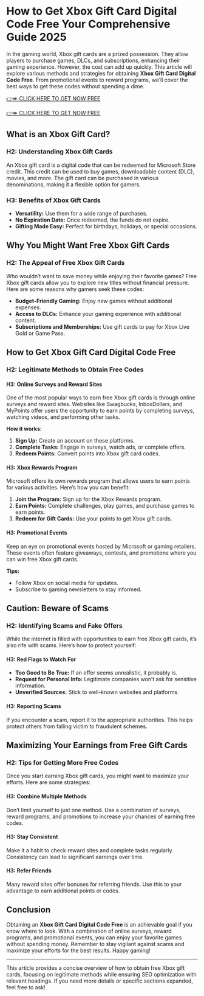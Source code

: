 # How to Get Xbox Gift Card Digital Code Free Your Comprehensive Guide 2025

In the gaming world, Xbox gift cards are a prized possession. They allow players to purchase games, DLCs, and subscriptions, enhancing their gaming experience. However, the cost can add up quickly. This article will explore various methods and strategies for obtaining **Xbox Gift Card Digital Code Free**. From promotional events to reward programs, we’ll cover the best ways to get these codes without spending a dime.

[👉⏩ CLICK HERE TO GET NOW FREE](https://getfreelink.pro/Xbox/)

[👉⏩ CLICK HERE TO GET NOW FREE](https://getfreelink.pro/Xbox/)

## What is an Xbox Gift Card?

### H2: Understanding Xbox Gift Cards

An Xbox gift card is a digital code that can be redeemed for Microsoft Store credit. This credit can be used to buy games, downloadable content (DLC), movies, and more. The gift card can be purchased in various denominations, making it a flexible option for gamers.

### H3: Benefits of Xbox Gift Cards

- **Versatility:** Use them for a wide range of purchases.
- **No Expiration Date:** Once redeemed, the funds do not expire.
- **Gifting Made Easy:** Perfect for birthdays, holidays, or special occasions.

## Why You Might Want Free Xbox Gift Cards

### H2: The Appeal of Free Xbox Gift Cards

Who wouldn’t want to save money while enjoying their favorite games? Free Xbox gift cards allow you to explore new titles without financial pressure. Here are some reasons why gamers seek these codes:

- **Budget-Friendly Gaming:** Enjoy new games without additional expenses.
- **Access to DLCs:** Enhance your gaming experience with additional content.
- **Subscriptions and Memberships:** Use gift cards to pay for Xbox Live Gold or Game Pass.

## How to Get Xbox Gift Card Digital Code Free

### H2: Legitimate Methods to Obtain Free Codes

#### H3: Online Surveys and Reward Sites

One of the most popular ways to earn free Xbox gift cards is through online surveys and reward sites. Websites like Swagbucks, InboxDollars, and MyPoints offer users the opportunity to earn points by completing surveys, watching videos, and performing other tasks.

**How it works:**

1. **Sign Up:** Create an account on these platforms.
2. **Complete Tasks:** Engage in surveys, watch ads, or complete offers.
3. **Redeem Points:** Convert points into Xbox gift card codes.

#### H3: Xbox Rewards Program

Microsoft offers its own rewards program that allows users to earn points for various activities. Here’s how you can benefit:

1. **Join the Program:** Sign up for the Xbox Rewards program.
2. **Earn Points:** Complete challenges, play games, and purchase games to earn points.
3. **Redeem for Gift Cards:** Use your points to get Xbox gift cards.

#### H3: Promotional Events

Keep an eye on promotional events hosted by Microsoft or gaming retailers. These events often feature giveaways, contests, and promotions where you can win free Xbox gift cards.

**Tips:**

- Follow Xbox on social media for updates.
- Subscribe to gaming newsletters to stay informed.

## Caution: Beware of Scams

### H2: Identifying Scams and Fake Offers

While the internet is filled with opportunities to earn free Xbox gift cards, it’s also rife with scams. Here’s how to protect yourself:

#### H3: Red Flags to Watch For

- **Too Good to Be True:** If an offer seems unrealistic, it probably is.
- **Request for Personal Info:** Legitimate companies won’t ask for sensitive information.
- **Unverified Sources:** Stick to well-known websites and platforms.

#### H3: Reporting Scams

If you encounter a scam, report it to the appropriate authorities. This helps protect others from falling victim to fraudulent schemes.

## Maximizing Your Earnings from Free Gift Cards

### H2: Tips for Getting More Free Codes

Once you start earning Xbox gift cards, you might want to maximize your efforts. Here are some strategies:

#### H3: Combine Multiple Methods

Don’t limit yourself to just one method. Use a combination of surveys, reward programs, and promotions to increase your chances of earning free codes.

#### H3: Stay Consistent

Make it a habit to check reward sites and complete tasks regularly. Consistency can lead to significant earnings over time.

#### H3: Refer Friends

Many reward sites offer bonuses for referring friends. Use this to your advantage to earn additional points or codes.

## Conclusion

Obtaining an **Xbox Gift Card Digital Code Free** is an achievable goal if you know where to look. With a combination of online surveys, reward programs, and promotional events, you can enjoy your favorite games without spending money. Remember to stay vigilant against scams and maximize your efforts for the best results. Happy gaming!

---

This article provides a concise overview of how to obtain free Xbox gift cards, focusing on legitimate methods while ensuring SEO optimization with relevant headings. If you need more details or specific sections expanded, feel free to ask!
